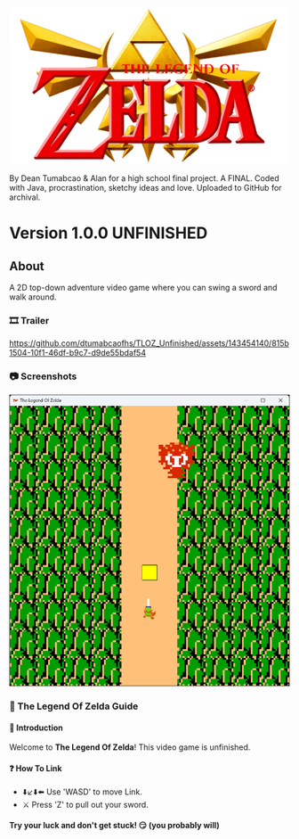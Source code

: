 <img src="assets/Logo.png">

By Dean Tumabcao & Alan for a high school final project. A FINAL. Coded with Java, procrastination, sketchy ideas and love. Uploaded to GitHub for archival.

# Version 1.0.0 UNFINISHED

## About
A 2D top-down adventure video game where you can swing a sword and walk around.
### 🎞️ Trailer


https://github.com/dtumabcaofhs/TLOZ_Unfinished/assets/143454140/815b1504-10f1-46df-b9c7-d9de55bdaf54


### 📷 Screenshots
![](assets/Screenshot.png)
### 📖 The Legend Of Zelda Guide
#### 👋 Introduction
Welcome to **The Legend Of Zelda**! This video game is unfinished.
#### ❓ How To Link
* ⬇️↙️⬇️⬅️ Use 'WASD' to move Link.
* ⚔️ Press 'Z' to pull out your sword.

#### Try your luck and don't get stuck! 😏 (you probably will)
